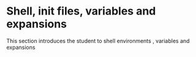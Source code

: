 # Shell, init files, variables and expansions
This section introduces the student to shell environments , variables and expansions
